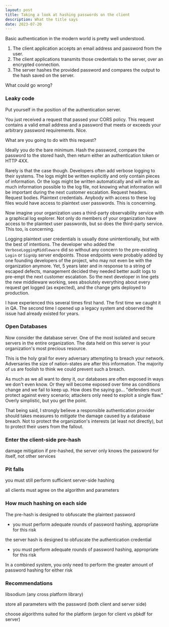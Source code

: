 ```yaml
---
layout: post
title: Taking a look at hashing passwords on the client
description: What the title says
date: 2023-07-20
---
```


Basic authentication in the modern world is pretty well understood.

1. The client application accepts an email address and password from the user.
2. The client applications transmits those credentials to the server, over an encrypted connection.
3. The server hashes the provided password and compares the output to the hash saved on the server.

What could go wrong?

### Leaky code

Put yourself in the position of the authentication server.

You just received a request that passed your CORS policy.
This request contains a valid email address and a password that meets or exceeds your arbitrary password requirements.
Nice.

What are you going to do with this request?

Ideally you do the bare minimum. Hash the password, compare the password to the stored hash, then return either an authentication token or HTTP 4XX.

Rarely is that the case though. Developers often add verbose logging to their systems. The logs might be written explicitly and only contain pieces of information. Or the logs might be written automatically and will write as much information possible to the log file, not knowing what information will be important during the next customer escalation. Request headers. Request bodies. Plaintext credentials. Anybody with access to these log files would have access to plaintext user passwords. This is concerning.

Now imagine your organization uses a third-party observability service with a graphical log explorer. Not only do members of your organization have access to the plaintext user passwords, but so does the third-party service. This too, is concerning.

Logging plaintext user credentials is usually done unintentionally, but with the best of intentions. The developer who added the `VerboseLoggingMiddleware` did so without any concern to the pre-existing `Login` or `SignUp` server endpoints. Those endpoints were probably added by one founding developers of the project, who may not even be with the organization anymore. Yet, 5 years later and in response to a string of escaped defects, management decided they needed better audit logs to pre-empt the next customer escalation. So the next developer in line gets the new middleware working, sees absolutely everything about every request get logged (as expected), and the change gets deployed to production.

I have experienced this several times first hand.  The first time we caught it in QA.  The second time I opened up a legacy system and observed the issue had already existed for years.

### Open Databases

Now consider the database server. One of the most isolated and secure servers in the entire organization. The data held on this server is your organization's most precious resource.

This is the holy grail for every adversary attempting to breach your network. Adversaries the size of nation-states are after this information. The majority of us are foolish to think we could prevent such a breach.

As much as we all want to deny it, our databases are often exposed in ways we don't even know. Or they will become exposed over time as conditions change and we fail to keep up. How does the saying go... "defenders must protect against every scenario; attackers only need to exploit a single flaw." Overly simplistic, but you get the point.

That being said, I strongly believe a responsible authentication provider should takes measures to *mitigate* the damage caused by a database breach. Not to protect the organization's interests (at least not directly), but to protect their users from the fallout.

### Enter the client-side pre-hash



damage mitigation
if pre-hashed, the server only knows the password for itself, not other services

### Pit falls

you must still perform sufficient server-side hashing

all clients must agree on the algorithm and parameters

### How much hashing on each side

The pre-hash is designed to obfuscate the plaintext password
- you must perform adequate rounds of password hashing, appropriate for this risk

the server hash is designed to obfuscate the authentication credential
 - you must perform adequate rounds of password hashing, appropriate for this risk

 In a combined system, you only need to perform the greater amount of password hashing for either risk

 ### Recommendations

 libsodium (any cross platform library)

 store all parameters with the password (both client and server side)

 choose algorithms suited for the platform (argon for client vs pbkdf for server)

